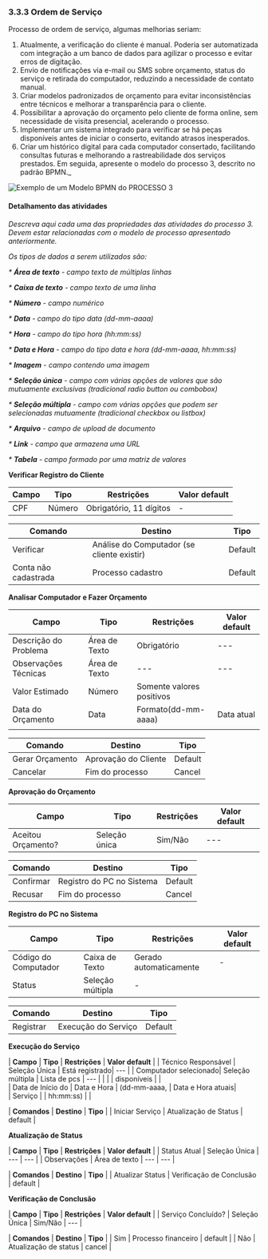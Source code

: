 ### 3.3.3 Ordem de Serviço

Processo de ordem de serviço, algumas melhorias seriam:
1. Atualmente, a verificação do cliente é manual. Poderia ser automatizada com integração a um banco de dados para agilizar o processo e evitar erros de digitação.
2. Envio de notificações via e-mail ou SMS sobre orçamento, status do serviço e retirada do computador, reduzindo a necessidade de contato manual.
3. Criar modelos padronizados de orçamento para evitar inconsistências entre técnicos e melhorar a transparência para o cliente.
4. Possibilitar a aprovação do orçamento pelo cliente de forma online, sem necessidade de visita presencial, acelerando o processo.
5. Implementar um sistema integrado para verificar se há peças disponíveis antes de iniciar o conserto, evitando atrasos inesperados.
6. Criar um histórico digital para cada computador consertado, facilitando consultas futuras e melhorando a rastreabilidade dos serviços prestados.
Em seguida, apresente o modelo do processo 3, descrito no padrão BPMN._

![Exemplo de um Modelo BPMN do PROCESSO 3](images/process.png "Modelo BPMN do Processo 3.")


#### Detalhamento das atividades

_Descreva aqui cada uma das propriedades das atividades do processo 3. 
Devem estar relacionadas com o modelo de processo apresentado anteriormente._

_Os tipos de dados a serem utilizados são:_

_* **Área de texto** - campo texto de múltiplas linhas_

_* **Caixa de texto** - campo texto de uma linha_

_* **Número** - campo numérico_

_* **Data** - campo do tipo data (dd-mm-aaaa)_

_* **Hora** - campo do tipo hora (hh:mm:ss)_

_* **Data e Hora** - campo do tipo data e hora (dd-mm-aaaa, hh:mm:ss)_

_* **Imagem** - campo contendo uma imagem_

_* **Seleção única** - campo com várias opções de valores que são mutuamente exclusivas (tradicional radio button ou combobox)_

_* **Seleção múltipla** - campo com várias opções que podem ser selecionadas mutuamente (tradicional checkbox ou listbox)_

_* **Arquivo** - campo de upload de documento_

_* **Link** - campo que armazena uma URL_

_* **Tabela** - campo formado por uma matriz de valores_

**Verificar Registro do Cliente**

| **Campo**       | **Tipo**        | **Restrições**          | **Valor default** |
|-----------------|----------------|-------------------------|-------------------|
| CPF            | Número         | Obrigatório, 11 dígitos | -                 |

| **Comando**     | **Destino**               | **Tipo**   |
|---------------|--------------------------|-----------|
| Verificar | Análise do Computador (se cliente existir)  | Default   |
| Conta não cadastrada |  Processo cadastro | Default   |


**Analisar Computador e Fazer Orçamento**

|       **Campo**       | **Tipo**         | **Restrições** | **Valor default** |
|-----------------|----------------|-------------------------|-------------------|
| Descrição do Problema	| Área de Texto    | Obrigatório    | ---               |
| Observações Técnicas  | Área de Texto	   | ---            | ---               |
| Valor Estimado	      | Número           | Somente valores positivos|         |
| Data do Orçamento	    | Data             | Formato(dd-mm-aaaa)       | Data atual        |
|                       |                  | |                   |                   

| **Comando**     | **Destino**               | **Tipo**   |
|---------------|--------------------------|-----------|
| Gerar Orçamento | Aprovação do Cliente	  | Default   |
| Cancelar   |   Fim do processo| Cancel   |


**Aprovação do Orçamento**

|       **Campo**       | **Tipo**         | **Restrições** | **Valor default** |
|-----------------|----------------|-------------------------|-------------------|
| Aceitou Orçamento?	  | Seleção única    | Sim/Não        | ---               |          

| **Comando**        | **Destino**                      | **Tipo**   |
|-------------------|--------------------------------|-----------|
| Confirmar | Registro do PC no Sistema	  | Default   |
| Recusar | Fim do processo 	  | Cancel   |


**Registro do PC no Sistema**

| **Campo**   | **Tipo**        | **Restrições**         | **Valor default** |
|------------|----------------|----------------------|-------------------|
| Código do Computador      | Caixa de Texto | Gerado automaticamente         | -                 |
| Status      | Seleção múltipla        | -     | |Aguardando Conserto|                 |

| **Comando**        | **Destino**                      | **Tipo**   |
|-------------------|--------------------------------|-----------|
| Registrar | Execução do Serviço  | Default   |


**Execução do Serviço**

|       **Campo**       | **Tipo**         | **Restrições** | **Valor default** |
| Técnico Responsável   | Seleção Única	   | Está registrado| ---               | 
| Computador selecionado| Seleção múltipla | Lista de pcs   | ---               |
|                       |                  |  disponíveis   |                   |    
| Data de Início do     | Data e Hora      | (dd-mm-aaaa,   | Data e Hora atuais|         
| Serviço	              |                  |  hh:mm:ss)     |                   |

| **Comandos**         |  **Destino**                   | **Tipo**          |
| Iniciar Serviço	     | Atualização de Status	        | default           |

**Atualização de Status**

|       **Campo**       | **Tipo**         | **Restrições** | **Valor default** |
| Status Atual          | Seleção Única	   | ---            | ---               | 
| Observações           | Área de texto    | ---            | ---               |  

| **Comandos**         |  **Destino**                   | **Tipo**          |
| Atualizar Status     | Verificação de Conclusão		    | default           |


**Verificação de Conclusão**

|       **Campo**       | **Tipo**         | **Restrições** | **Valor default** |
| Serviço Concluído?    | Seleção Única	   | Sim/Não        | ---               | 

| **Comandos**         |  **Destino**                   | **Tipo**          |
| Sim                  | Processo financeiro     		    | default           |
| Não                  | Atualização de status          | cancel            |


